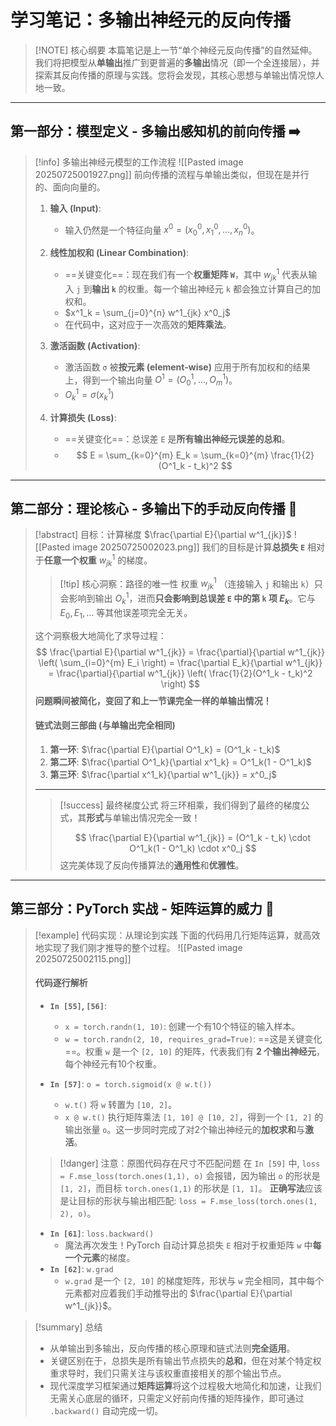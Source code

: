 # 学习笔记：多输出神经元的反向传播

> [!NOTE] 核心纲要
> 本篇笔记是上一节“单个神经元反向传播”的自然延伸。我们将把模型从**单输出**推广到更普遍的**多输出**情况（即一个全连接层），并探索其反向传播的原理与实践。您将会发现，其核心思想与单输出情况惊人地一致。

---
## 第一部分：模型定义 - 多输出感知机的前向传播 ➡️

> [!info] 多输出神经元模型的工作流程
> ![[Pasted image 20250725001927.png]]
> 前向传播的流程与单输出类似，但现在是并行的、面向向量的。
> 
> 1.  **输入 (Input)**:
>     - 输入仍然是一个特征向量 $x^0 = (x^0_0, x^0_1, \dots, x^0_n)$。
> 
> 2.  **线性加权和 (Linear Combination)**:
>     - ==关键变化==：现在我们有一个**权重矩阵 `W`**，其中 $w^1_{jk}$ 代表从输入 `j` 到**输出 `k`** 的权重。每一个输出神经元 `k` 都会独立计算自己的加权和。
>     - $x^1_k = \sum_{j=0}^{n} w^1_{jk} x^0_j$
>     - 在代码中，这对应于一次高效的**矩阵乘法**。
> 
> 3.  **激活函数 (Activation)**:
>     - 激活函数 `σ` 被**按元素 (element-wise)** 应用于所有加权和的结果上，得到一个输出向量 $O^1 = (O^1_0, \dots, O^1_m)$。
>     - $O^1_k = \sigma(x^1_k)$
> 
> 4.  **计算损失 (Loss)**:
>     - ==关键变化==：总误差 `E` 是**所有输出神经元误差的总和**。
>     - $$ E = \sum_{k=0}^{m} E_k = \sum_{k=0}^{m} \frac{1}{2}(O^1_k - t_k)^2 $$

---
## 第二部分：理论核心 - 多输出下的手动反向传播 🧠

> [!abstract] 目标：计算梯度 $\frac{\partial E}{\partial w^1_{jk}}$
>![[Pasted image 20250725002023.png]]
> 我们的目标是计算**总损失 `E`** 相对于**任意一个权重** $w^1_{jk}$ 的梯度。
> 
> > [!tip] 核心洞察：路径的唯一性
> > 权重 $w^1_{jk}$ （连接输入 `j` 和输出 `k`）只会影响到输出 $O^1_k$，进而**只会影响到总误差 `E` 中的第 `k` 项 $E_k$**。它与 $E_0, E_1, \dots$ 等其他误差项完全无关。
> 
> 这个洞察极大地简化了求导过程：
> $$ \frac{\partial E}{\partial w^1_{jk}} = \frac{\partial}{\partial w^1_{jk}} \left( \sum_{i=0}^{m} E_i \right) = \frac{\partial E_k}{\partial w^1_{jk}} = \frac{\partial}{\partial w^1_{jk}} \left( \frac{1}{2}(O^1_k - t_k)^2 \right) $$
> **问题瞬间被简化，变回了和上一节课完全一样的单输出情况！**
> 
> #### 链式法则三部曲 (与单输出完全相同)
> 1.  **第一环**: $\frac{\partial E}{\partial O^1_k} = (O^1_k - t_k)$
> 2.  **第二环**: $\frac{\partial O^1_k}{\partial x^1_k} = O^1_k(1 - O^1_k)$
> 3.  **第三环**: $\frac{\partial x^1_k}{\partial w^1_{jk}} = x^0_j$
> 
> ---
> > [!success] 最终梯度公式
> > 将三环相乘，我们得到了最终的梯度公式，其**形式**与单输出情况完全一致！
> >
> > $$ \frac{\partial E}{\partial w^1_{jk}} = (O^1_k - t_k) \cdot O^1_k(1 - O^1_k) \cdot x^0_j $$
> > 这完美体现了反向传播算法的**通用性**和**优雅性**。

---
## 第三部分：PyTorch 实战 - 矩阵运算的威力 🚀

> [!example] 代码实现：从理论到实践
> 下面的代码用几行矩阵运算，就高效地实现了我们刚才推导的整个过程。
> ![[Pasted image 20250725002115.png]]
> 
> #### 代码逐行解析
> - **`In [55]`, `[56]`**:
>   - `x = torch.randn(1, 10)`: 创建一个有10个特征的输入样本。
>   - `w = torch.randn(2, 10, requires_grad=True)`: ==这是关键变化==。权重 `w` 是一个 `[2, 10]` 的矩阵，代表我们有 **2 个输出神经元**，每个神经元有10个权重。
> 
> - **`In [57]`**: `o = torch.sigmoid(x @ w.t())`
>   - `w.t()` 将 `w` 转置为 `[10, 2]`。
>   - `x @ w.t()` 执行矩阵乘法 `[1, 10] @ [10, 2]`，得到一个 `[1, 2]` 的输出张量 `o`。这一步同时完成了对2个输出神经元的**加权求和**与**激活**。
> 
> > [!danger] 注意：原图代码存在尺寸不匹配问题
> > 在 `In [59]` 中, `loss = F.mse_loss(torch.ones(1,1), o)` 会报错，因为输出 `o` 的形状是 `[1, 2]`，而目标 `torch.ones(1,1)` 的形状是 `[1, 1]`。
> > **正确写法**应该是让目标的形状与输出相匹配: `loss = F.mse_loss(torch.ones(1, 2), o)`。
> 
> - **`In [61]`**: `loss.backward()`
>   - 魔法再次发生！PyTorch 自动计算总损失 `E` 相对于权重矩阵 `w` 中**每一个元素**的梯度。
> - **`In [62]`**: `w.grad`
>   - `w.grad` 是一个 `[2, 10]` 的梯度矩阵，形状与 `w` 完全相同，其中每个元素都对应着我们手动推导出的 $\frac{\partial E}{\partial w^1_{jk}}$。

> [!summary] 总结
> - 从单输出到多输出，反向传播的核心原理和链式法则**完全适用**。
> - 关键区别在于，总损失是所有输出节点损失的**总和**，但在对某个特定权重求导时，我们只需关注与该权重直接相关的那个输出节点。
> - 现代深度学习框架通过**矩阵运算**将这个过程极大地简化和加速，让我们无需关心底层的循环，只需定义好前向传播的矩阵操作，即可通过 `.backward()` 自动完成一切。